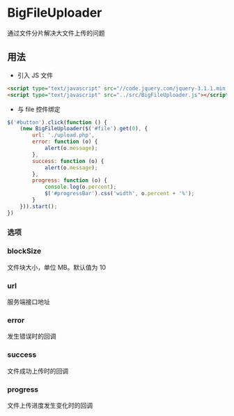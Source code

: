 # BigFileUploader

通过文件分片解决大文件上传的问题

## 用法

- 引入 JS 文件

````html
<script type="text/javascript" src="//code.jquery.com/jquery-3.1.1.min.js"></script>
<script type="text/javascript" src="../src/BigFileUploader.js"></script>
````

- 与 file 控件绑定

````javascript
$('#button').click(function () {
    (new BigFileUploader($('#file').get(0), {
        url: './upload.php',
        error: function (o) {
            alert(o.message);
        },
        success: function (o) {
            alert(o.message);
        },
        progress: function (o) {
            console.log(o.percent);
            $('#progressBar').css('width', o.percent + '%');
        }
    })).start();
})
````

### 选项
### blockSize
文件块大小，单位 MB。默认值为 10
### url
服务端接口地址
### error
发生错误时的回调
### success
文件成功上传时的回调
### progress
文件上传进度发生变化时的回调